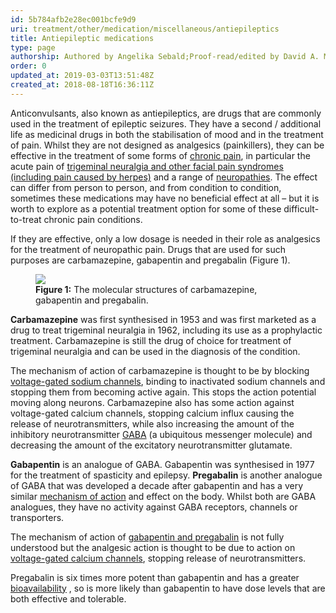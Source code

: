 ```yaml
---
id: 5b784afb2e28ec001bcfe9d9
uri: treatment/other/medication/miscellaneous/antiepileptics
title: Antiepileptic medications
type: page
authorship: Authored by Angelika Sebald;Proof-read/edited by David A. Mitchell
order: 0
updated_at: 2019-03-03T13:51:48Z
created_at: 2018-08-18T16:36:11Z
---
```


<p>Anticonvulsants, also known as antiepileptics, are drugs that
    are commonly used in the treatment of epileptic seizures.
    They have a second / additional life as medicinal drugs in
    both the stabilisation of mood and in the treatment of pain.
    Whilst they are not designed as analgesics (painkillers),
    they can be effective in the treatment of some forms of
    <a href="/treatment/other/medication/pain/more-info">chronic pain</a>, in particular the acute pain of <a href="/diagnosis/a-z/facial-pain-syndrome">trigeminal neuralgia and other facial pain syndromes (including pain caused by herpes)</a>        and a range of <a href="/diagnosis/a-z/neuropathies/detailed">neuropathies</a>.
        The effect can differ from person to person, and from
        condition to condition, sometimes these medications may
        have no beneficial effect at all – but it is worth to
        explore as a potential treatment option for some of these
        difficult-to-treat chronic pain conditions.</p>
<p>If they are effective, only a low dosage is needed in their role
    as analgesics for the treatment of neuropathic pain. Drugs
    that are used for such purposes are carbamazepine, gabapentin
    and pregabalin (Figure 1).</p>
<figure><img src="/treatment-other-medication-miscellaneous-anticonvulsant-figure1.png">
    <figcaption><strong>Figure 1:</strong> The molecular structures of carbamazepine,
        gabapentin and pregabalin.</figcaption>
</figure>
<p><strong>Carbamazepine</strong> was first synthesised in 1953
    and was first marketed as a drug to treat trigeminal neuralgia
    in 1962, including its use as a prophylactic treatment. Carbamazepine
    is still the drug of choice for treatment of trigeminal neuralgia
    and can be used in the diagnosis of the condition.</p>
<p>The mechanism of action of carbamazepine is thought to be by
    blocking <a href="/treatment/other/medication/pain/more-info">voltage-gated sodium channels</a>,
    binding to inactivated sodium channels and stopping them
    from becoming active again. This stops the action potential
    moving along neurons. Carbamazepine also has some action
    against voltage-gated calcium channels, stopping calcium
    influx causing the release of neurotransmitters, while also
    increasing the amount of the inhibitory neurotransmitter
    <a href="/treatment/other/medication/miscellaneous/gaba">GABA</a>    (a ubiquitous messenger molecule) and decreasing the amount
    of the excitatory neurotransmitter glutamate.</p>
<p><strong>Gabapentin</strong> is an analogue of GABA. Gabapentin
    was synthesised in 1977 for the treatment of spasticity and
    epilepsy. <strong>Pregabalin</strong> is another analogue
    of GABA that was developed a decade after gabapentin and
    has a very similar <a href="/treatment/other/medication/pain/detailed">mechanism of action</a>    and effect on the body. Whilst both are GABA analogues, they
    have no activity against GABA receptors, channels or transporters.</p>
<p>The mechanism of action of <a href="/treatment/other/medication/pain/detailed">gabapentin and pregabalin</a>    is not fully understood but the analgesic action is thought
    to be due to action on <a href="/treatment/other/medication/pain/more-info">voltage-gated calcium channels</a>,
    stopping release of neurotransmitters.</p>
<p>Pregabalin is six times more potent than gabapentin and has a
    greater <a href="/treatment/other/medication/delivery/more-info">bioavailability</a>    , so is more likely than gabapentin to have dose levels that
    are both effective and tolerable.</p>
